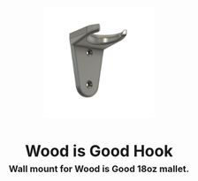 <!-- 2024-05-20 -->

<p align="center">
  <img src="../../plans/wood-is-good-hook/images/wireframe.png" width="40%"/>
</p>
<h1 align="center">
  Wood is Good Hook
  <br>
  <sup><sub><sup>Wall mount for Wood is Good 18oz mallet.<sup></sub>
</h1>
